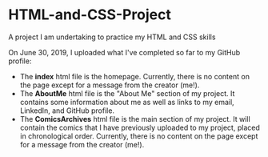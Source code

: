 # HTML-and-CSS-Project
A project I am undertaking to practice my HTML and CSS skills

On June 30, 2019, I uploaded what I've completed so far to my GitHub profile:
  - The **index** html file is the homepage. Currently, there is no content on the page except for a message from the creator (me!).
  - The **AboutMe** html file is the "About Me" section of my project. It contains some information about me as well as links to 
  my email, LinkedIn, and GitHub profile.
  - The **ComicsArchives** html file is the main section of my project. It will contain the comics that I have previously uploaded 
  to my project, placed in chronological order. Currently, there is no content on the page except for a message from the creator (me!).
  
